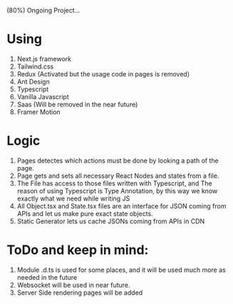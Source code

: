 (80%) Ongoing Project...

# Using 
1. Next.js framework 
2. Tailwind.css 
3. Redux (Activated but the usage code in pages is removed)
4. Ant Design 
5. Typescript 
6. Vanilla Javascript 
7. Saas (Will be removed in the near future) 
8. Framer Motion

# Logic

1. Pages detectes which actions must be done by looking a path of the page.
2. Page gets and sets all necessary React Nodes and states from a file.
3. The File has access to those files written with Typescript, and The reason of using Typescript is Type Annotation, by this way we know exactly what we need while writing JS
4. All Object.tsx and State.tsx files are an interface for JSON coming from APIs and let us make pure exact state objects. 
5. Static Generator lets us cache JSONs coming from APIs in CDN


# ToDo and keep in mind:
1. Module .d.ts is used for some places, and it will be used much more as needed in the future 
2. Websocket will be used in near future.
3. Server Side rendering pages will be added
